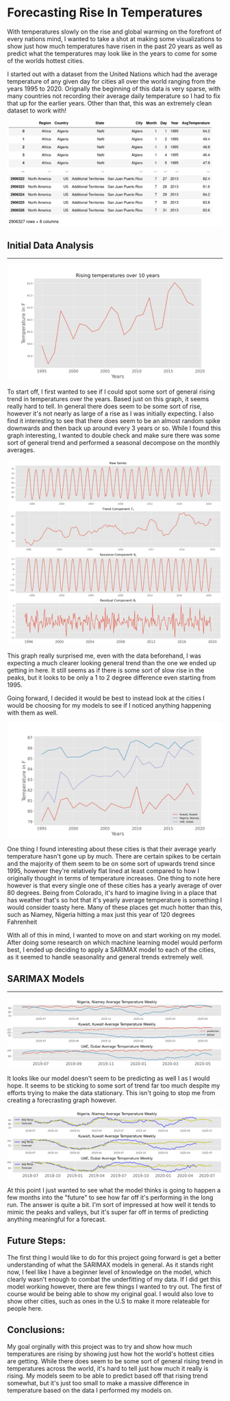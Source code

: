 # Forecasting Rise In Temperatures


 With temperatures slowly on the rise and global warming on the forefront of every nations mind, I wanted to take a shot at making some visualizations to show just how much temperatures have risen in the past 20 years as well as predict what the temperatures may look like in the years to come for some of the worlds hottest cities.

 I started out with a dataset from the United Nations which had the average temperature of any given day for cities all over the world ranging from the years 1995 to 2020. Orignally the beginning of this data is very sparse, with many countries not recording their average daily temperature so I had to fix that up for the earlier years. Other than that, this was an extremely clean dataset to work with!

 ![image](images/Data.png)


 ## Initial Data Analysis ##
 ------------------------------

 ![image](images/Rising_Temps.png)
 
 To start off, I first wanted to see if I could spot some sort of general rising trend in temperatures over the years. Based just on this graph, it seems really hard to tell. In general there does seem to be some sort of rise, however it's not nearly as large of a rise as I was initially expecting. I also find it interesting to see that there does seem to be an almost random spike downwards and then back up around every 3 years or so. While I found this graph interesting, I wanted to double check and make sure there was some sort of general trend and performed a seasonal decompose on the monthly averages.
 
 
![image](images/Seasonal_Decompose.png) 

 This graph really surprised me, even with the data beforehand, I was expecting a much clearer looking general trend than the one we ended up getting in here. It still seems as if there is some sort of slow rise in the peaks, but it looks to be only a 1 to 2 degree difference even starting from 1995.

 Going forward, I decided it would be best to instead look at the cities I would be choosing for my models to see if I noticed anything happening with them as well.
 
 ![image](images/Rising_Temps_3_cities.png)
 
 One thing I found interesting about these cities is that their average yearly temperature hasn't gone up by much. There are certain spikes to be certain and the majority of them seem to be on some sort of upwards trend since 1995, however they're relatively flat lined at least compared to how I originally thought in terms of temperature increases. One thing to note here however is that every single one of these cities has a yearly average of over 80 degrees. Being from Colorado, it's hard to imagine living in a place that has weather that's so hot that it's yearly average temperature is something I would consider toasty here. Many of these places get much hotter than this, such as Niamey, Nigeria hitting a max just this year of 120 degrees Fahrenheit

 With all of this in mind, I wanted to move on and start working on my model. After doing some research on which machine learning model would perform best, I ended up deciding to apply a SARIMAX model to each of the cities, as it seemed to handle seasonality and general trends extremely well.


 ## SARIMAX Models ##
 ------------------------------

 ![image](images/Predictions.png)

 It looks like our model doesn't seem to be predicting as well I as I would hope. It seems to be sticking to some sort of trend far too much despite my efforts trying to make the data stationary. This isn't going to stop me from creating a forecrasting graph however.

 ![image](images/forecast.png)
 
 At this point I just wanted to see what the model thinks is going to happen a few months into the "future" to see how far off it's performing in the long run. The answer is quite a bit. I'm sort of impressed at how well it tends to mimic the peaks and valleys, but it's super far off in terms of predicting anything meaningful for a forecast.
 

 ## Future Steps: ##
 The first thing I would like to do for this project going forward is get a better understanding of what the SARIMAX models in general. As it stands right now, I feel like I have a beginner level of knowledge on the model, which clearly wasn't enough to combat the underfitting of my data. If I did get this model working however, there are few things I wanted to try out. The first of course would be being able to show my original goal. I would also love to show other cities, such as ones in the U.S to make it more relateable for people here.

 ## Conclusions: ##
 My goal orginally with this project was to try and show how much temperatures are rising by showing just how hot the world's hottest cities are getting. While there does seem to be some sort of general rising trend in temperatures across the world, it's hard to tell just how much it really is rising. My models seem to be able to predict based off that rising trend somewhat, but it's just too small to make a massive difference in temperature based on the data I performed my models on.
